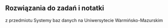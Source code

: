 ## Rozwiązania do zadań i notatki
z przedmiotu Systemy baz danych na Uniwersytecie Warmińsko-Mazurskim  
